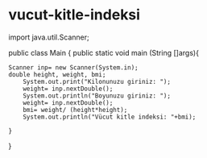 # vucut-kitle-indeksi
import java.util.Scanner;

public class Main {
    public static void main (String []args){

    Scanner inp= new Scanner(System.in);
    double height, weight, bmi;
        System.out.print("Kilonunuzu giriniz: ");
        weight= inp.nextDouble();
        System.out.println("Boyunuzu giriniz: ");
        weight= inp.nextDouble();
        bmi= weight/ (height*height);
        System.out.println("Vücut kitle indeksi: "+bmi);
        
    }

}

